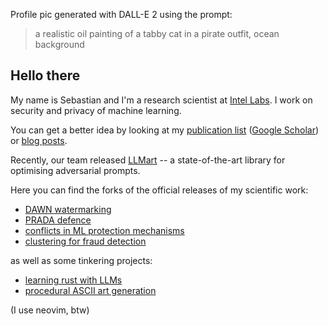 Profile pic generated with DALL-E 2 using the prompt:
> a realistic oil painting of a tabby cat in a pirate outfit, ocean background

## Hello there

My name is Sebastian and I'm a research scientist at [Intel Labs](https://www.intel.com/content/www/us/en/research/overview.html).
I work on security and privacy of machine learning.

You can get a better idea by looking at my [publication list](https://sebszyller.com/publications) ([Google Scholar](https://scholar.google.com/citations?user=wuwZNVYAAAAJ&hl=en)) or [blog posts](https://sebszyller.com/blog).

Recently, our team released [LLMart](https://github.com/IntelLabs/LLMart) -- a state-of-the-art library for optimising adversarial prompts.

Here you can find the forks of the official releases of my scientific work:
- [DAWN watermarking](https://github.com/ssg-research/dawn-dynamic-adversarial-watermarking-of-neural-networks)
- [PRADA defence](https://github.com/SSGAalto/prada-protecting-against-dnn-model-stealing-attacks)
- [conflicts in ML protection mechanisms](https://github.com/ssg-research/conflicts-in-ml-protection-mechanisms)
- [clustering for fraud detection](https://github.com/SSGAalto/recagglo)

as well as some tinkering projects:
- [learning rust with LLMs](https://github.com/sebszyller/rust-with-llms)
- [procedural ASCII art generation](https://github.com/sebszyller/ascii-rs)

(I use neovim, btw)
